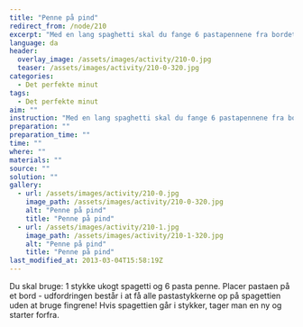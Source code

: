 ```yaml
---
title: "Penne på pind"
redirect_from: /node/210
excerpt: "Med en lang spaghetti skal du fange 6 pastapennene fra bordet. Placer pastaen på et bord - udfordringen består i at få alle pastastykkerne op på spagettien uden at bruge fingrene! Hvis spagettien går i stykker, tager man en ny og starter forfra."
language: da
header:
  overlay_image: /assets/images/activity/210-0.jpg
  teaser: /assets/images/activity/210-0-320.jpg
categories: 
  - Det perfekte minut
tags: 
  - Det perfekte minut
aim: ""
instruction: "Med en lang spaghetti skal du fange 6 pastapennene fra bordet. Placer pastaen på et bord - udfordringen består i at få alle pastastykkerne op på spagettien uden at bruge fingrene! Hvis spagettien går i stykker, tager man en ny og starter forfra."
preparation: ""
preparation_time: ""
time: ""
where: ""
materials: ""
source: ""
solution: ""
gallery:
  - url: /assets/images/activity/210-0.jpg
    image_path: /assets/images/activity/210-0-320.jpg
    alt: "Penne på pind"
    title: "Penne på pind"
  - url: /assets/images/activity/210-1.jpg
    image_path: /assets/images/activity/210-1-320.jpg
    alt: "Penne på pind"
    title: "Penne på pind"
last_modified_at: 2013-03-04T15:58:19Z
---
```

Du skal bruge: 1 stykke ukogt spagetti og 6 pasta penne. Placer pastaen på et bord - udfordringen består i at få alle pastastykkerne op på spagettien uden at bruge fingrene! Hvis spagettien går i stykker, tager man en ny og starter forfra.
